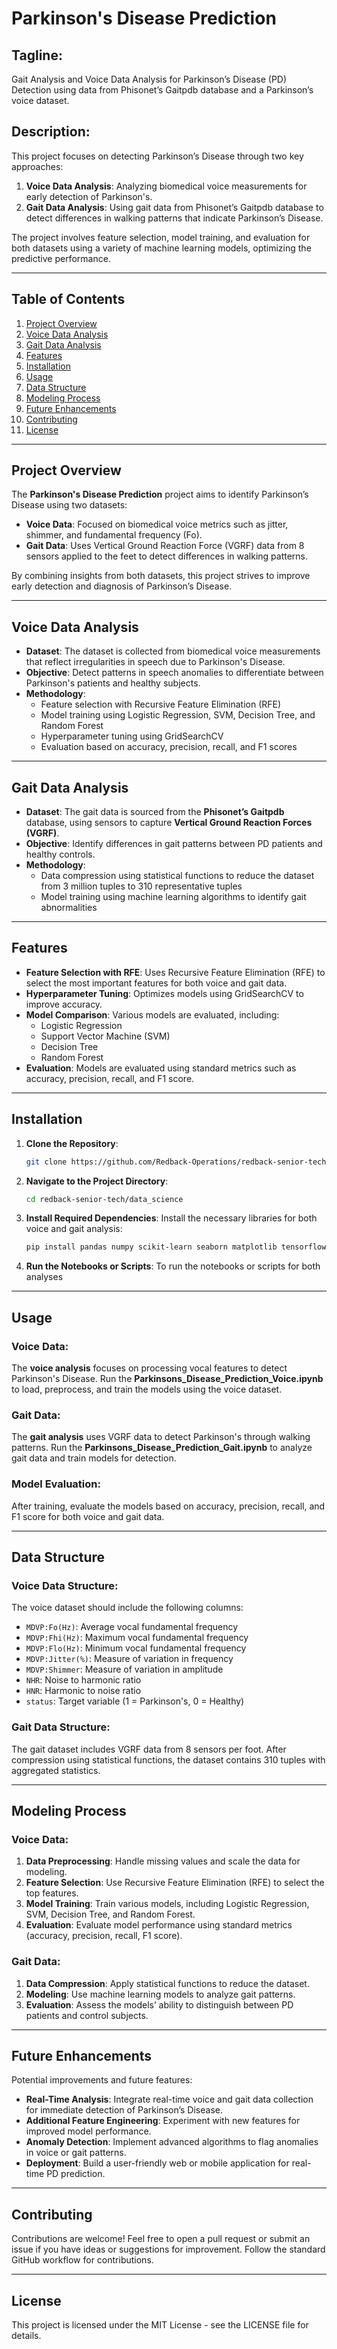 
# Parkinson's Disease Prediction

## Tagline:
Gait Analysis and Voice Data Analysis for Parkinson’s Disease (PD) Detection using data from Phisonet’s Gaitpdb database and a Parkinson’s voice dataset.

## Description:
This project focuses on detecting Parkinson’s Disease through two key approaches:
1. **Voice Data Analysis**: Analyzing biomedical voice measurements for early detection of Parkinson's.
2. **Gait Data Analysis**: Using gait data from Phisonet’s Gaitpdb database to detect differences in walking patterns that indicate Parkinson’s Disease.

The project involves feature selection, model training, and evaluation for both datasets using a variety of machine learning models, optimizing the predictive performance.

---

## Table of Contents
1. [Project Overview](#project-overview)
2. [Voice Data Analysis](#voice-data-analysis)
3. [Gait Data Analysis](#gait-data-analysis)
4. [Features](#features)
5. [Installation](#installation)
6. [Usage](#usage)
7. [Data Structure](#data-structure)
8. [Modeling Process](#modeling-process)
9. [Future Enhancements](#future-enhancements)
10. [Contributing](#contributing)
11. [License](#license)

---

## Project Overview

The **Parkinson's Disease Prediction** project aims to identify Parkinson’s Disease using two datasets:
- **Voice Data**: Focused on biomedical voice metrics such as jitter, shimmer, and fundamental frequency (Fo).
- **Gait Data**: Uses Vertical Ground Reaction Force (VGRF) data from 8 sensors applied to the feet to detect differences in walking patterns.

By combining insights from both datasets, this project strives to improve early detection and diagnosis of Parkinson’s Disease.

---

## Voice Data Analysis

- **Dataset**: The dataset is collected from biomedical voice measurements that reflect irregularities in speech due to Parkinson's Disease.
- **Objective**: Detect patterns in speech anomalies to differentiate between Parkinson's patients and healthy subjects.
- **Methodology**:
  - Feature selection with Recursive Feature Elimination (RFE)
  - Model training using Logistic Regression, SVM, Decision Tree, and Random Forest
  - Hyperparameter tuning using GridSearchCV
  - Evaluation based on accuracy, precision, recall, and F1 scores

---

## Gait Data Analysis

- **Dataset**: The gait data is sourced from the **Phisonet’s Gaitpdb** database, using sensors to capture **Vertical Ground Reaction Forces (VGRF)**.
- **Objective**: Identify differences in gait patterns between PD patients and healthy controls.
- **Methodology**:
  - Data compression using statistical functions to reduce the dataset from 3 million tuples to 310 representative tuples
  - Model training using machine learning algorithms to identify gait abnormalities

---

## Features

- **Feature Selection with RFE**: Uses Recursive Feature Elimination (RFE) to select the most important features for both voice and gait data.
- **Hyperparameter Tuning**: Optimizes models using GridSearchCV to improve accuracy.
- **Model Comparison**: Various models are evaluated, including:
  - Logistic Regression
  - Support Vector Machine (SVM)
  - Decision Tree
  - Random Forest
- **Evaluation**: Models are evaluated using standard metrics such as accuracy, precision, recall, and F1 score.

---

## Installation

1. **Clone the Repository**:
   ```bash
   git clone https://github.com/Redback-Operations/redback-senior-tech.git
   ```

2. **Navigate to the Project Directory**:
   ```bash
   cd redback-senior-tech/data_science
   ```

3. **Install Required Dependencies**: Install the necessary libraries for both voice and gait analysis:
   ```bash
   pip install pandas numpy scikit-learn seaborn matplotlib tensorflow
   ```

4. **Run the Notebooks or Scripts**:
   To run the notebooks or scripts for both analyses

---

## Usage

### Voice Data:
The **voice analysis** focuses on processing vocal features to detect Parkinson's Disease. Run the **Parkinsons_Disease_Prediction_Voice.ipynb** to load, preprocess, and train the models using the voice dataset.

### Gait Data:
The **gait analysis** uses VGRF data to detect Parkinson's through walking patterns. Run the **Parkinsons_Disease_Prediction_Gait.ipynb** to analyze gait data and train models for detection.

### Model Evaluation:
After training, evaluate the models based on accuracy, precision, recall, and F1 score for both voice and gait data.

---

## Data Structure

### Voice Data Structure:
The voice dataset should include the following columns:
- `MDVP:Fo(Hz)`: Average vocal fundamental frequency
- `MDVP:Fhi(Hz)`: Maximum vocal fundamental frequency
- `MDVP:Flo(Hz)`: Minimum vocal fundamental frequency
- `MDVP:Jitter(%)`: Measure of variation in frequency
- `MDVP:Shimmer`: Measure of variation in amplitude
- `NHR`: Noise to harmonic ratio
- `HNR`: Harmonic to noise ratio
- `status`: Target variable (1 = Parkinson's, 0 = Healthy)

### Gait Data Structure:
The gait dataset includes VGRF data from 8 sensors per foot. After compression using statistical functions, the dataset contains 310 tuples with aggregated statistics.

---

## Modeling Process

### Voice Data:
1. **Data Preprocessing**: Handle missing values and scale the data for modeling.
2. **Feature Selection**: Use Recursive Feature Elimination (RFE) to select the top features.
3. **Model Training**: Train various models, including Logistic Regression, SVM, Decision Tree, and Random Forest.
4. **Evaluation**: Evaluate model performance using standard metrics (accuracy, precision, recall, F1 score).

### Gait Data:
1. **Data Compression**: Apply statistical functions to reduce the dataset.
2. **Modeling**: Use machine learning models to analyze gait patterns.
3. **Evaluation**: Assess the models’ ability to distinguish between PD patients and control subjects.

---

## Future Enhancements

Potential improvements and future features:
- **Real-Time Analysis**: Integrate real-time voice and gait data collection for immediate detection of Parkinson’s Disease.
- **Additional Feature Engineering**: Experiment with new features for improved model performance.
- **Anomaly Detection**: Implement advanced algorithms to flag anomalies in voice or gait patterns.
- **Deployment**: Build a user-friendly web or mobile application for real-time PD prediction.

---

## Contributing

Contributions are welcome! Feel free to open a pull request or submit an issue if you have ideas or suggestions for improvement. Follow the standard GitHub workflow for contributions.

---

## License

This project is licensed under the MIT License - see the LICENSE file for details.
